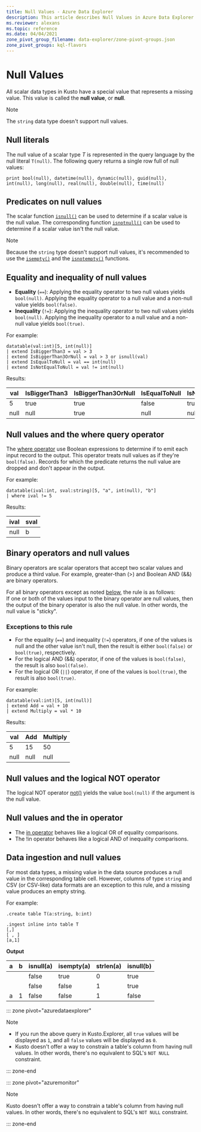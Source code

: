 ```yaml
---
title: Null Values - Azure Data Explorer
description: This article describes Null Values in Azure Data Explorer.
ms.reviewer: alexans
ms.topic: reference
ms.date: 04/04/2021
zone_pivot_group_filename: data-explorer/zone-pivot-groups.json
zone_pivot_groups: kql-flavors
---
```

# Null Values

All scalar data types in Kusto have a special value that represents a missing value.
This value is called the **null value**, or **null**.

> [!NOTE]
> The `string` data type doesn't support null values.

## Null literals

The null value of a scalar type *T* is represented in the query language by the null literal `T(null)`.
The following query returns a single row full of null values:

```kusto
print bool(null), datetime(null), dynamic(null), guid(null), int(null), long(null), real(null), double(null), time(null)
```

## Predicates on null values

The scalar function [`isnull()`](../isnullfunction.md) can be used to determine if a scalar value
is the null value. The corresponding function [`isnotnull()`](../isnotnullfunction.md) can be used
to determine if a scalar value isn't the null value.

> [!NOTE]
> Because the `string` type doesn't support null values, it's recommended to use
> the [`isempty()`](../isemptyfunction.md) and the [`isnotempty()`](../isnotemptyfunction.md)
> functions.

## Equality and inequality of null values

* **Equality** (`==`): Applying the equality operator to two null values yields `bool(null)`.
  Applying the equality operator to a null value and a non-null value yields `bool(false)`.
* **Inequality** (`!=`): Applying the inequality operator to two null values yields `bool(null)`.
  Applying the inequality operator to a null value and a non-null value yields `bool(true)`.

For example:

```kusto
datatable(val:int)[5, int(null)]
| extend IsBiggerThan3 = val > 3
| extend IsBiggerThan3OrNull = val > 3 or isnull(val)
| extend IsEqualToNull = val == int(null)
| extend IsNotEqualToNull = val != int(null)
```

Results:

|val |IsBiggerThan3|IsBiggerThan3OrNull|IsEqualToNull|IsNotEqualToNull|
|----|-------------|-------------------|-------------|----------------|
|5   |true         |true               |false        |true            |
|null|null         |true               |null         |null            |

## Null values and the where query operator

The [where operator](../whereoperator.md) use Boolean expressions to determine
if to emit each input record to the output. This operator treats null values as if
they're `bool(false)`. Records for which the predicate returns the null value are dropped and don't appear in the output.

For example:

```kusto
datatable(ival:int, sval:string)[5, "a", int(null), "b"]
| where ival != 5
```

Results:

|ival|sval|
|----|----|
|null|b   |

## Binary operators and null values

Binary operators are scalar operators that accept two scalar values and produce a third value. For example, greater-than (&gt;) and Boolean AND (&amp;&amp;) are binary operators.

For all binary operators except as noted [below](#exceptions-to-this-rule), the rule is as follows: <br>
If one or both of the values input to the binary operator are null values, then the output of the binary operator is also the null value.
In other words, the null value is "sticky".

### Exceptions to this rule

* For the equality (`==`) and inequality (`!=`) operators,
  if one of the values is null and the other value isn't null, then the result is either `bool(false)` or `bool(true)`, respectively.
* For the logical AND (&amp;&amp;) operator, if one of
  the values is `bool(false)`, the result is also `bool(false)`.
* For the logical OR (`||`) operator, if one of
  the values is `bool(true)`, the result is also `bool(true)`.

For example:

```kusto
datatable(val:int)[5, int(null)]
| extend Add = val + 10
| extend Multiply = val * 10
```

Results:

|val |Add |Multiply|
|----|----|--------|
|5   |15  |50      |
|null|null|null    |

## Null values and the logical NOT operator

The logical NOT operator [not()](../notfunction.md) yields the value `bool(null)` if the argument is the null value.

## Null values and the in operator

* The [in operator](../inoperator.md) behaves like a logical OR of equality comparisons.
* The !in operator behaves like a logical AND
of inequality comparisons.

## Data ingestion and null values

For most data types, a missing value in the data source produces a null value in the corresponding table cell. However, columns of type `string` and CSV (or CSV-like) data formats are an exception to this rule, and a missing value produces an empty string.

For example:

```kusto
.create table T(a:string, b:int)

.ingest inline into table T
[,]
[ , ]
[a,1]
```

**Output**

|a     |b     |isnull(a)|isempty(a)|strlen(a)|isnull(b)|
|------|------|---------|----------|---------|---------|
|&nbsp;|&nbsp;|false    |true      |0        |true     |
|&nbsp;|&nbsp;|false    |false     |1        |true     |
|a     |1     |false    |false     |1        |false    |

::: zone pivot="azuredataexplorer"

> [!NOTE]
> * If you run the above query in Kusto.Explorer, all `true` values will be displayed as `1`, and all `false` values will be displayed as `0`.
> * Kusto doesn't offer a way to constrain a table's column from having null values. In other words, there's no equivalent to SQL's `NOT NULL` constraint.

::: zone-end

::: zone pivot="azuremonitor"

> [!NOTE]
> Kusto doesn't offer a way to constrain a table's column from having null values. In other words, there's no equivalent to SQL's `NOT NULL` constraint.

::: zone-end
